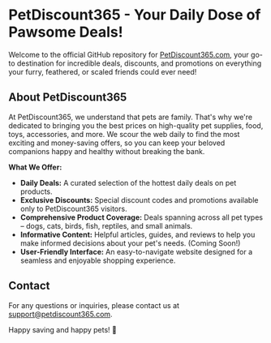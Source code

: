 # PetDiscount365 - Your Daily Dose of Pawsome Deals!

Welcome to the official GitHub repository for [PetDiscount365.com](https://www.petdiscount365.com), your go-to destination for incredible deals, discounts, and promotions on everything your furry, feathered, or scaled friends could ever need!

## About PetDiscount365

At PetDiscount365, we understand that pets are family. That's why we're dedicated to bringing you the best prices on high-quality pet supplies, food, toys, accessories, and more.  We scour the web daily to find the most exciting and money-saving offers, so you can keep your beloved companions happy and healthy without breaking the bank.

**What We Offer:**

*   **Daily Deals:**  A curated selection of the hottest daily deals on pet products.
*   **Exclusive Discounts:** Special discount codes and promotions available only to PetDiscount365 visitors.
*   **Comprehensive Product Coverage:** Deals spanning across all pet types – dogs, cats, birds, fish, reptiles, and small animals.
*   **Informative Content:**  Helpful articles, guides, and reviews to help you make informed decisions about your pet's needs. (Coming Soon!)
*   **User-Friendly Interface:** An easy-to-navigate website designed for a seamless and enjoyable shopping experience.

## Contact

For any questions or inquiries, please contact us at [support@petdiscount365.com](mailto:support@petdiscount365.com).

Happy saving and happy pets! 🐾
